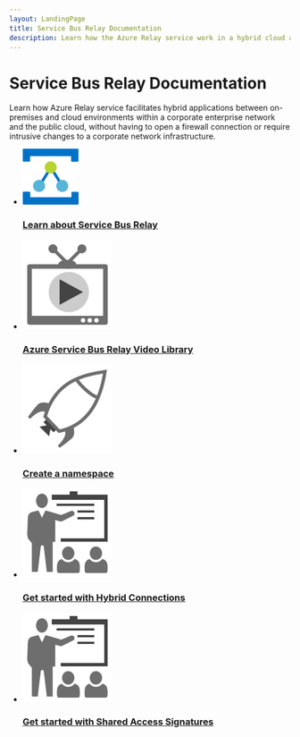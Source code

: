 ```yaml
---
layout: LandingPage
title: Service Bus Relay Documentation
description: Learn how the Azure Relay service work in a hybrid cloud and on-premises environment, complete with how to, Tutorials, videos, API references, and more.
---
```

# Service Bus Relay Documentation
Learn how Azure Relay service facilitates hybrid applications between on-premises and cloud environments within a corporate enterprise network and the public cloud, without having to open a firewall connection or require intrusive changes to a corporate network infrastructure.

<ul class="panelContent cardsFTitle">
    <li>
        <a href="/service-bus-relay/relay-what-is-it">
        <div class="cardSize">
            <div class="cardPadding">
                <div class="card">
                    <div class="cardImageOuter">
                        <div class="cardImage">
                            <img src="media/index/service-bus-relay.svg" alt="" />
                        </div>
                    </div>
                    <div class="cardText">
                        <h3>Learn about Service Bus Relay</h3>
                    </div>
                </div>
            </div>
        </div>
        </a>
    </li>
    <li>
        <a href="https://azure.microsoft.com/documentation/videos/index/?services=service-bus-relay">
        <div class="cardSize">
            <div class="cardPadding">
                <div class="card">
                    <div class="cardImageOuter">
                        <div class="cardImage">
                            <img src="media/index/video-library.svg" alt="" />
                        </div>
                    </div>
                    <div class="cardText">
                        <h3>Azure Service Bus Relay Video Library</h3>
                    </div>
                </div>
            </div>
        </div>
        </a>
    </li>
    <li>
        <a href="/service-bus-relay/relay-create-namespace-portal">
        <div class="cardSize">
            <div class="cardPadding">
                <div class="card">
                    <div class="cardImageOuter">
                        <div class="cardImage">
                            <img src="media/index/deploy.svg" alt="" />
                        </div>
                    </div>
                    <div class="cardText">
                        <h3>Create a namespace</h3>
                    </div>
                </div>
            </div>
        </div>
        </a>
    </li>    
    <li>
        <a href="/service-bus-relay/relay-hybrid-connections-dotnet-get-started">
        <div class="cardSize">
            <div class="cardPadding">
                <div class="card">
                    <div class="cardImageOuter">
                        <div class="cardImage">
                            <img src="media/index/get-started.svg" alt="" />
                        </div>
                    </div>
                    <div class="cardText">
                        <h3>Get started with Hybrid Connections</h3>
                    </div>
                </div>
            </div>
        </div>
        </a>
    </li>
    <li>
        <a href="/service-bus-messaging/service-bus-sas">
        <div class="cardSize">
            <div class="cardPadding">
                <div class="card">
                    <div class="cardImageOuter">
                        <div class="cardImage">
                            <img src="media/index/get-started.svg" alt="" />
                        </div>
                    </div>
                    <div class="cardText">
                        <h3>Get started with Shared Access Signatures</h3>
                    </div>
                </div>
            </div>
        </div>
        </a>
    </li>
</ul>
